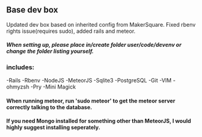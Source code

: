 ## Base dev box
Updated dev box based on inherited config from MakerSquare. Fixed rbenv rights issue(requires sudo), added rails and meteor.

##### When setting up, please place in/create folder user/code/devenv or change the folder listing yourself.
### includes:
-Rails
-Rbenv
-NodeJS
-MeteorJS
-Sqlite3
-PostgreSQL
-Git
-VIM
-ohmyzsh
-Pry
-Mini Magick

#### When running meteor, run 'sudo meteor' to get the meteor server correctly talking to the database.
#### If you need Mongo installed for something other than MeteorJS, I would highly suggest installing seperately.
